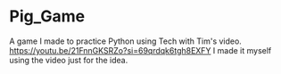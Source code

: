 # Pig_Game
A game I made to practice Python using Tech with Tim's video.
https://youtu.be/21FnnGKSRZo?si=69qrdqk6tgh8EXFY
I made it myself using the video just for the idea.
